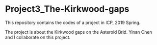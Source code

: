 # Project3_The-Kirkwood-gaps
This repository contains the codes of a project in ICP, 2019 Spring. 

The project is about the Kirkwood gaps on the Asteroid Brid. Yinan Chen and I collaborate on this project.
